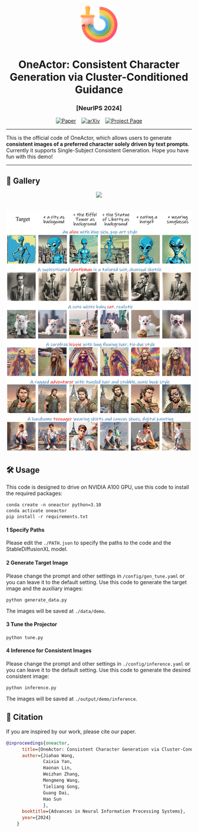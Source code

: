<p align="center">
  <img src="assets/icon.png" height=100>
</p>
<div align="center">

# OneActor: Consistent Character Generation via Cluster-Conditioned Guidance

### [NeurIPS 2024]

[![Paper](https://img.shields.io/badge/Paper-gray)](https://arxiv.org/pdf/2404.10267) &ensp; [![arXiv](https://img.shields.io/badge/arXiv-red)](https://arxiv.org/abs/2404.10267) &ensp; [![Project Page](https://img.shields.io/badge/Project%20Page-green
)](https://johnneywang.github.io/OneActor-webpage/)
</div>

---
This is the official code of OneActor, which allows users to generate **consistent images of a preferred character solely driven by text prompts**. Currently it supports Single-Subject Consistent Generation. Hope you have fun with this demo!

---

## 🌈 Gallery
<div align="center">
    <img src="OneACtor/assets/gallery1.jpg", width="600">
    <br><br><br>
    <img src="OneACtor/assets/gallery2.jpg", width="600">
</div>

## 🛠️ Usage
This code is designed to drive on NVIDIA A100 GPU, use this code to install the required packages:

    conda create -n oneactor python=3.10
    conda activate oneactor
    pip install -r requirements.txt
#### 1 Specify Paths
Please edit the `./PATH.json` to specify the paths to the code and the StableDiffusionXL model.
#### 2 Generate Target Image
Please change the prompt and other settings in `/config/gen_tune.yaml` or you can leave it to the default setting.
Use this code to generate the target image and the auxiliary images:

    python generate_data.py
The images will be saved at `./data/demo`.
#### 3 Tune the Projector

    python tune.py
#### 4 Inference for Consistent Images
Please change the prompt and other settings in `./config/inference.yaml` or you can leave it to the default setting.
Use this code to generate the desired consistent image:

    python inference.py
The images will be saved at `./output/demo/inference`.

## 📖 Citation
If you are inspired by our work, please cite our paper.
```bibtex
@inproceedings{oneactor,
      title={OneActor: Consistent Character Generation via Cluster-Conditioned Guidance},
      author={Jiahao Wang,
              Caixia Yan,
              Haonan Lin,
              Weizhan Zhang,
              Mengmeng Wang,
              Tieliang Gong,
              Guang Dai,
              Hao Sun
              },
      booktitle={Advances in Neural Information Processing Systems},
      year={2024}
    }
```
